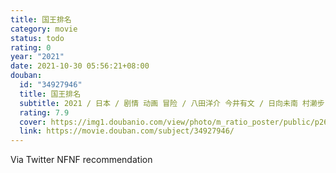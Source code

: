 ```yaml
---
title: 国王排名
category: movie
status: todo
rating: 0
year: "2021"
date: 2021-10-30 05:56:21+08:00
douban:
  id: "34927946"
  title: 国王排名
  subtitle: 2021 / 日本 / 剧情 动画 冒险 / 八田洋介 今井有文 / 日向未南 村濑步
  rating: 7.9
  cover: https://img1.doubanio.com/view/photo/m_ratio_poster/public/p2681362557.jpg
  link: https://movie.douban.com/subject/34927946/
---
```


Via Twitter NFNF recommendation 
